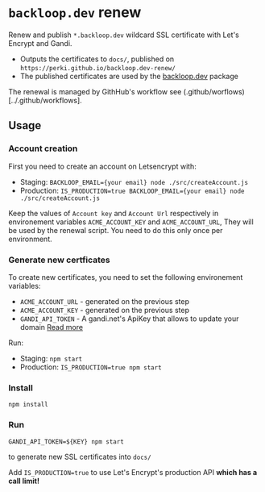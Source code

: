 # `backloop.dev` renew

Renew and publish `*.backloop.dev` wildcard SSL certificate with Let's Encrypt and Gandi.

- Outputs the certificates to `docs/`, published on `https://perki.github.io/backloop.dev-renew/`
- The published certificates are used by the [backloop.dev](https://github.com/perki/backloop.dev) package

The renewal is managed by GithHub's workflow see (.github/worflows)[../.github/workflows].

## Usage

### Account creation

First you need to create an account on Letsencrypt with:
  - Staging: `BACKLOOP_EMAIL={your email} node ./src/createAccount.js`
  - Production: `IS_PRODUCTION=true BACKLOOP_EMAIL={your email} node ./src/createAccount.js`

Keep the values of `Account key` and `Account Url` respectively in environement variables `ACME_ACCOUNT_KEY` and `ACME_ACCOUNT_URL`, They will be used by the renewal script. You need to do this only once per environment.

### Generate new certficates 

To create new certificates, you need to set the following environement variables:
  - `ACME_ACCOUNT_URL` - generated on the previous step
  - `ACME_ACCOUNT_KEY` - generated on the previous step
  - `GANDI_API_TOKEN` - A gandi.net's ApiKey that allows to update your domain [Read more](https://api.gandi.net/docs/authentication/)

Run: 
  - Staging: `npm start`
  - Production: `IS_PRODUCTION=true npm start`

### Install

```
npm install
```

### Run

```
GANDI_API_TOKEN=${KEY} npm start
```
to generate new SSL certificates into `docs/`

Add `IS_PRODUCTION=true` to use Let's Encrypt's production API **which has a call limit!**

